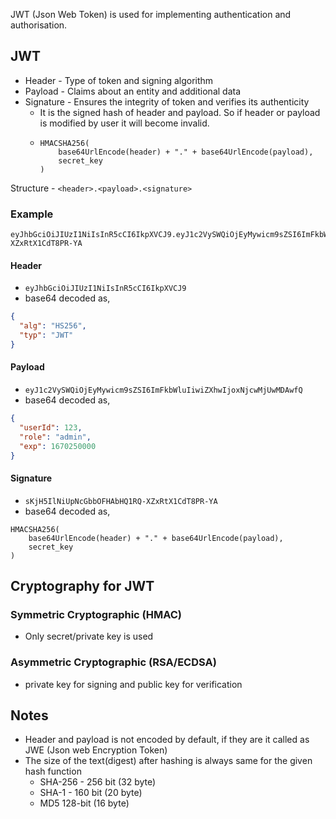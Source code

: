 JWT (Json Web Token) is used for implementing authentication 
and authorisation.

## JWT
- Header - Type of token and signing algorithm
- Payload - Claims about an entity and additional data
- Signature - Ensures the integrity of token and verifies its authenticity
  - It is the signed hash of header and payload. So if header or payload is modified by user it will  become invalid.
  - ```
    HMACSHA256(
        base64UrlEncode(header) + "." + base64UrlEncode(payload),
        secret_key
    )
    ```

Structure - `<header>.<payload>.<signature>`

### Example 
```
eyJhbGciOiJIUzI1NiIsInR5cCI6IkpXVCJ9.eyJ1c2VySWQiOjEyMywicm9sZSI6ImFkbWluIiwiZXhwIjoxNjcwMjUwMDAwfQ.sKjH5IlNiUpNcGbbOFHAbHQ1RQ-XZxRtX1CdT8PR-YA
```
#### Header
- `eyJhbGciOiJIUzI1NiIsInR5cCI6IkpXVCJ9`
- base64 decoded as,
```json
{
  "alg": "HS256",
  "typ": "JWT"
}
```

#### Payload
- `eyJ1c2VySWQiOjEyMywicm9sZSI6ImFkbWluIiwiZXhwIjoxNjcwMjUwMDAwfQ`
- base64 decoded as,
```json
{
  "userId": 123,
  "role": "admin",
  "exp": 1670250000
}
```

#### Signature
- `sKjH5IlNiUpNcGbbOFHAbHQ1RQ-XZxRtX1CdT8PR-YA`
- base64 decoded as,
```
HMACSHA256(
    base64UrlEncode(header) + "." + base64UrlEncode(payload),
    secret_key
)
```

## Cryptography for JWT
### Symmetric Cryptographic (HMAC)
- Only secret/private key is used

### Asymmetric Cryptographic (RSA/ECDSA)
- private key for signing and public key for verification 

## Notes
- Header and payload is not encoded by default, if they are it called as JWE (Json web Encryption Token)
- The size of the text(digest) after hashing is always same for the given hash function
  - SHA-256 - 256 bit (32 byte)
  - SHA-1 - 160 bit (20 byte)
  - MD5 128-bit (16 byte)